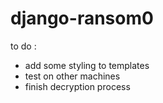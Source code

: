 # django-ransom0

to do :
- add some styling to templates
- test on other machines
- finish decryption process
